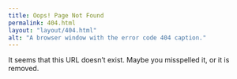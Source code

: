```yaml
---
title: Oops! Page Not Found
permalink: 404.html
layout: "layout/404.html"
alt: "A browser window with the error code 404 caption."
---
```


It seems that this URL doesn’t exist. Maybe you misspelled it, or it is removed.
